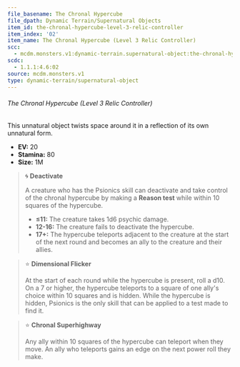```yaml
---
file_basename: The Chronal Hypercube
file_dpath: Dynamic Terrain/Supernatural Objects
item_id: the-chronal-hypercube-level-3-relic-controller
item_index: '02'
item_name: The Chronal Hypercube (Level 3 Relic Controller)
scc:
  - mcdm.monsters.v1:dynamic-terrain.supernatural-object:the-chronal-hypercube-level-3-relic-controller
scdc:
  - 1.1.1:4.6:02
source: mcdm.monsters.v1
type: dynamic-terrain/supernatural-object
---
```


###### The Chronal Hypercube (Level 3 Relic Controller)

This unnatural object twists space around it in a reflection of its own unnatural form.

- **EV:** 20
- **Stamina:** 80
- **Size:** 1M

<!-- -->
> 🌀 **Deactivate**
>
> A creature who has the Psionics skill can deactivate and take control of the chronal hypercube by making a **Reason test** while within 10 squares of the hypercube.
>
> - **≤11:** The creature takes 1d6 psychic damage.
> - **12-16:** The creature fails to deactivate the hypercube.
> - **17+:** The hypercube teleports adjacent to the creature at the start of the next round and becomes an ally to the creature and their allies.

<!-- -->
> ⭐️ **Dimensional Flicker**
>
> At the start of each round while the hypercube is present, roll a d10. On a 7 or higher, the hypercube teleports to a square of one ally's choice within 10 squares and is hidden. While the hypercube is hidden, Psionics is the only skill that can be applied to a test made to find it.

<!-- -->
> ⭐️ **Chronal Superhighway**
>
> Any ally within 10 squares of the hypercube can teleport when they move. An ally who teleports gains an edge on the next power roll they make.
